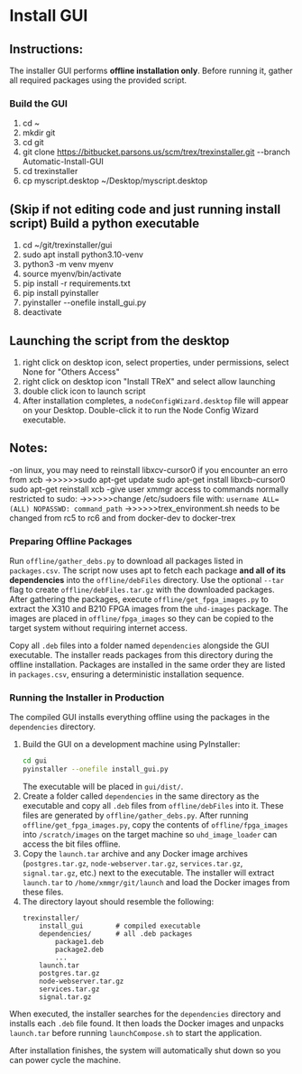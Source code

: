 # Install GUI

## Instructions:
The installer GUI performs **offline installation only**.
Before running it, gather all required packages using the provided script.

### Build the GUI
1. cd ~
2. mkdir git
3. cd git
4. git clone https://bitbucket.parsons.us/scm/trex/trexinstaller.git --branch Automatic-Install-GUI
5. cd trexinstaller
6. cp myscript.desktop ~/Desktop/myscript.desktop
## (Skip if not editing code and just running install script) Build a python executable
1. cd ~/git/trexinstaller/gui
2. sudo apt install python3.10-venv
3. python3 -m venv myenv 
4. source myenv/bin/activate 
5. pip install -r requirements.txt 
6. pip install pyinstaller 
7. pyinstaller --onefile install_gui.py 
8. deactivate
## Launching the script from the desktop
1. right click on desktop icon, select properties, under permissions, select None for "Others Access"
2. right click on desktop icon "Install TReX" and select allow launching
3. double click icon to launch script
4. After installation completes, a `nodeConfigWizard.desktop` file will appear
   on your Desktop. Double-click it to run the Node Config Wizard executable.

## Notes:
-on linux, you may need to reinstall libxcv-cursor0 if you encounter an erro from xcb
->>>>>>sudo apt-get update
        sudo apt-get install libxcb-cursor0
        sudo apt-get reinstall xcb
-give user xmmgr access to commands normally restricted to sudo:
->>>>>>change /etc/sudoers file with: `username ALL=(ALL) NOPASSWD: command_path`
->>>>>>trex_environment.sh needs to be changed from rc5 to rc6 and from docker-dev to docker-trex

### Preparing Offline Packages
Run `offline/gather_debs.py` to download all packages listed in `packages.csv`.
The script now uses apt to fetch each package **and all of its dependencies**
into the `offline/debFiles` directory. Use the optional `--tar` flag to create
`offline/debFiles.tar.gz` with the downloaded packages.
After gathering the packages, execute `offline/get_fpga_images.py` to extract
the X310 and B210 FPGA images from the `uhd-images` package. The images are
placed in `offline/fpga_images` so they can be copied to the target system
without requiring internet access.

Copy all `.deb` files into a folder named `dependencies` alongside the GUI
executable. The installer reads packages from this directory during the offline
installation. Packages are installed in the same order they are listed in
`packages.csv`, ensuring a deterministic installation sequence.

### Running the Installer in Production
The compiled GUI installs everything offline using the packages in the
`dependencies` directory.
1. Build the GUI on a development machine using PyInstaller:
   ```bash
   cd gui
   pyinstaller --onefile install_gui.py
   ```
   The executable will be placed in `gui/dist/`.
2. Create a folder called `dependencies` in the same directory as the
   executable and copy all `.deb` files from `offline/debFiles` into it. These
   files are generated by `offline/gather_debs.py`.
   After running `offline/get_fpga_images.py`, copy the contents of
   `offline/fpga_images` into `/scratch/images` on the target machine so
   `uhd_image_loader` can access the bit files offline.
3. Copy the `launch.tar` archive and any Docker image archives
   (`postgres.tar.gz`, `node-webserver.tar.gz`, `services.tar.gz`,
   `signal.tar.gz`, etc.) next to the executable. The installer will extract
   `launch.tar` to `/home/xmmgr/git/launch` and load the Docker images from
   these files.
4. The directory layout should resemble the following:
   ```
   trexinstaller/
       install_gui        # compiled executable
       dependencies/      # all .deb packages
           package1.deb
           package2.deb
           ...
       launch.tar
       postgres.tar.gz
       node-webserver.tar.gz
       services.tar.gz
       signal.tar.gz
   ```

When executed, the installer searches for the `dependencies` directory and
installs each `.deb` file found. It then loads the Docker images and unpacks
`launch.tar` before running `launchCompose.sh` to start the application.

After installation finishes, the system will automatically shut down so you can
power cycle the machine.
